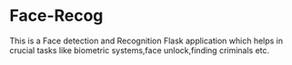 # Face-Recog
This is a Face detection and Recognition Flask application which helps in crucial tasks like biometric systems,face unlock,finding criminals etc.

